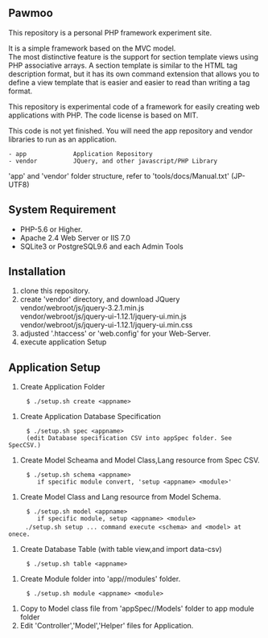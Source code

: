 ## Pawmoo

This repository is a personal PHP framework experiment site.  
  
It is a simple framework based on the MVC model.  
The most distinctive feature is the support for section template views using PHP associative arrays.
A section template is similar to the HTML tag description format, but it has its own command extension that allows you to define a view template that is easier and easier to read than writing a tag format.

This repository is experimental code of a framework for easily creating web applications with PHP.
The code license is based on MIT.

This code is not yet finished.
You will need the app repository and vendor libraries to run as an application.

```
- app             Application Repository
- vendor          JQuery, and other javascript/PHP Library
```
'app' and 'vendor' folder structure, refer to 'tools/docs/Manual.txt' (JP-UTF8)

## System Requirement

+ PHP-5.6 or Higher.
+ Apache 2.4 Web Server or IIS 7.0
+ SQLite3 or PostgreSQL9.6 and each Admin Tools

## Installation

1. clone this repository.
1. create 'vendor' directory, and download JQuery  
    vendor/webroot/js/jquery-3.2.1.min.js  
    vendor/webroot/js/jquery-ui-1.12.1/jquery-ui.min.js  
    vendor/webroot/js/jquery-ui-1.12.1/jquery-ui.min.css  
1. adjusted '.htaccess' or 'web.config' for your Web-Server.
1. execute application Setup


## Application Setup

1. Create Application Folder
```
     $ ./setup.sh create <appname>
```
1. Create Application Database Specification
```
     $ ./setup.sh spec <appname>
     (edit Database specification CSV into appSpec folder. See SpecCSV.)
```
1. Create Model Scheama and Model Class,Lang resource from Spec CSV.
```
     $ ./setup.sh schema <appname>
        if specific module convert, 'setup <appname> <module>'
```
1. Create Model Class and Lang resource from Model Schema.
```
     $ ./setup.sh model <appname>
        if specific module, setup <appname> <module>
　   ./setup.sh setup ... command execute <schema> and <model> at onece.
```
1. Create Database Table (with table view,and import data-csv)
```
     $ ./setup.sh table <appname>
```
1. Create Module folder into 'app/<appname>/modules' folder.
```
     $ ./setup.sh module <appname> <module>
```
1. Copy to Model class file from 'appSpec/<appname>/Models' folder to app module folder
1. Edit 'Controller','Model','Helper' files for Application.
